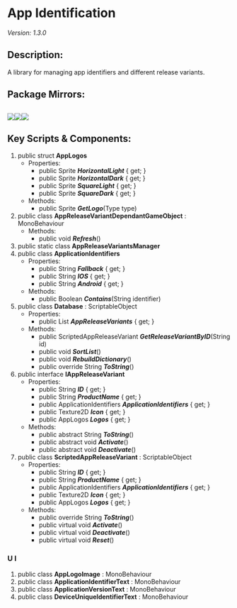 # App Identification
*Version: 1.3.0*
## Description: 
A library for managing app identifiers and different release variants.
## Package Mirrors: 
[<img src='https://img.itch.zone/aW1nLzEzNzQ2ODg3LnBuZw==/original/npRUfq.png'>](https://github.com/Iron-Mountain-Software/app-identification)[<img src='https://img.itch.zone/aW1nLzEzNzQ2ODkyLnBuZw==/original/Fq0ORM.png'>](https://www.npmjs.com/package/com.iron-mountain.app-identification)[<img src='https://img.itch.zone/aW1nLzEzNzQ2ODk4LnBuZw==/original/Rv4m96.png'>](https://iron-mountain.itch.io/app-identification)
---
## Key Scripts & Components: 
1. public struct **AppLogos**
   * Properties: 
      * public Sprite ***HorizontalLight***  { get; }
      * public Sprite ***HorizontalDark***  { get; }
      * public Sprite ***SquareLight***  { get; }
      * public Sprite ***SquareDark***  { get; }
   * Methods: 
      * public Sprite ***GetLogo***(Type type)
1. public class **AppReleaseVariantDependantGameObject** : MonoBehaviour
   * Methods: 
      * public void ***Refresh***()
1. public static class **AppReleaseVariantsManager**
1. public class **ApplicationIdentifiers**
   * Properties: 
      * public String ***Fallback***  { get; }
      * public String ***IOS***  { get; }
      * public String ***Android***  { get; }
   * Methods: 
      * public Boolean ***Contains***(String identifier)
1. public class **Database** : ScriptableObject
   * Properties: 
      * public List<ScriptedAppReleaseVariant> ***AppReleaseVariants***  { get; }
   * Methods: 
      * public ScriptedAppReleaseVariant ***GetReleaseVariantByID***(String id)
      * public void ***SortList***()
      * public void ***RebuildDictionary***()
      * public override String ***ToString***()
1. public interface **IAppReleaseVariant**
   * Properties: 
      * public String ***ID***  { get; }
      * public String ***ProductName***  { get; }
      * public ApplicationIdentifiers ***ApplicationIdentifiers***  { get; }
      * public Texture2D ***Icon***  { get; }
      * public AppLogos ***Logos***  { get; }
   * Methods: 
      * public abstract String ***ToString***()
      * public abstract void ***Activate***()
      * public abstract void ***Deactivate***()
1. public class **ScriptedAppReleaseVariant** : ScriptableObject
   * Properties: 
      * public String ***ID***  { get; }
      * public String ***ProductName***  { get; }
      * public ApplicationIdentifiers ***ApplicationIdentifiers***  { get; }
      * public Texture2D ***Icon***  { get; }
      * public AppLogos ***Logos***  { get; }
   * Methods: 
      * public override String ***ToString***()
      * public virtual void ***Activate***()
      * public virtual void ***Deactivate***()
      * public virtual void ***Reset***()
### U I
1. public class **AppLogoImage** : MonoBehaviour
1. public class **ApplicationIdentifierText** : MonoBehaviour
1. public class **ApplicationVersionText** : MonoBehaviour
1. public class **DeviceUniqueIdentifierText** : MonoBehaviour
